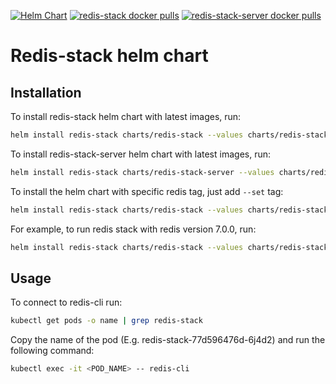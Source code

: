 [![Helm Chart](https://img.shields.io/github/v/release/redis-stack/helm-redis-stack.svg)](https://github.com/redis-stack/helm-redis-stack/releases/latest)
[![redis-stack docker pulls](https://img.shields.io/docker/pulls/redis/redis-stack)](https://img.shields.io/docker/pulls/redis/redis-stack)
[![redis-stack-server docker pulls](https://img.shields.io/docker/pulls/redis/redis-stack-server)](https://img.shields.io/docker/pulls/redis/redis-stack-server)

# Redis-stack helm chart
## Installation

To install redis-stack helm chart with latest images, run:

```bash
helm install redis-stack charts/redis-stack --values charts/redis-stack/values.yaml
```

To install redis-stack-server helm chart with latest images, run:

```bash
helm install redis-stack charts/redis-stack-server --values charts/redis-stack-server/values.yaml
```

To install the helm chart with specific redis tag, just add ```--set``` tag:

```bash
helm install redis-stack charts/redis-stack --values charts/redis-stack/values.yaml --set redis_stack.tag="<TAG>"
```

For example, to run redis stack with redis version 7.0.0, run:

```bash
helm install redis-stack charts/redis-stack --values charts/redis-stack/values.yaml --set redis_stack.tag="7.0.0-RC5"
```

## Usage

To connect to redis-cli run:

```bash
kubectl get pods -o name | grep redis-stack
```

Copy the name of the pod (E.g. redis-stack-77d596476d-6j4d2) and run the following command:

```bash
kubectl exec -it <POD_NAME> -- redis-cli
```
